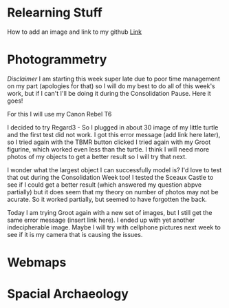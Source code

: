 # Relearning Stuff
  How to add an image and link to my github [Link](https://discord.com/channels/739577555325157407/739577555849445376/760164394067296276)

# Photogrammetry
  *Disclaimer* I am starting this week super late due to poor time management on my part (apologies for that) so I will do my best to do all of this week's work, but if I can't I'll be doing it during the Consolidation Pause. Here it goes!
  
  For this I will use my Canon Rebel T6
  
  I decided to try Regard3 - So I plugged in about 30 image of my little turtle and the first test did not work. I got this error message (add link here later), so I tried again with the TBMR button clicked 
  I tried again with my Groot figurine, which worked even less than the turtle. 
  I think I will need more photos of my objects to get a better result so I will try that next. 
  
  I wonder what the largest object I can successfully model is? I'd love to test that out during the Consolidation Week too! 
  I tested the Sceaux Castle to see if I could get a better result (which answered my question abpve partially) but it does seem that my theory on number of photos may not be acurate. So it worked partially, but seemed to have forgotten the back.
  
  Today I am trying Groot again with a new set of images, but I still get the same error message (insert link here). I ended up with yet another indecipherable image. Maybe I will try with cellphone pictures next week to see if it is my camera that is causing the issues.
  
# Webmaps
  
  
# Spacial Archaeology
  
  
